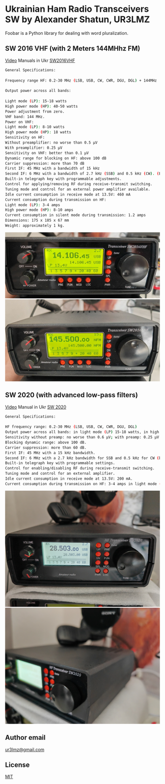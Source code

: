 # Ukrainian Ham Radio Transceivers SW by Alexander Shatun, UR3LMZ

Foobar is a Python library for dealing with word pluralization.

## SW 2016 VHF (with 2 Meters 144MHhz FM)
[Video](https://youtu.be/qSxk3W4SFEk)
Manuals in Ukr [SW2016VHF](https://drive.google.com/drive/folders/1zDMwkInzh7wXtpPBlDw0jbTRRX4v0E4R)

```bash
General Specifications:

Frequency range HF: 0.2-30 MHz (LSB, USB, CW, CWR, DGU, DGL) + 144MHz

Output power across all bands:

Light mode (LP): 15-18 watts
High power mode (HP): 40-50 watts
Power adjustment from zero.
VHF band: 144 MHz.
Power on VHF:
Light mode (LP): 8-10 watts
High power mode (HP): 18 watts
Sensitivity on HF:
Without preamplifier: no worse than 0.5 µV
With preamplifier: 0.25 µV
Sensitivity on VHF: better than 0.1 µV
Dynamic range for blocking on HF: above 100 dB
Carrier suppression: more than 70 dB
First IF: 45 MHz with a bandwidth of 15 kHz
Second IF: 6 MHz with a bandwidth of 2.7 kHz (SSB) and 0.5 kHz (CW). (Bandwidth switchable in any mode)
Built-in telegraph key with programmable adjustments.
Control for applying/removing RF during receive-transmit switching.
Tuning mode and control for an external power amplifier available.
Idle current consumption in receive mode at 13.5V: 460 mA
Current consumption during transmission on HF:
Light mode (LP): 3-4 amps
High power mode (HP): 8-10 amps
Current consumption in silent mode during transmission: 1.2 amps
Dimensions: 175 x 185 x 67 mm
Weight: approximately 1 kg.
```
![SW2016VHF image](https://github.com/variosonar/ukr_trx_sw/blob/main/SW2016VHF/front.jpg)
![SW2016VHF image](https://github.com/variosonar/ukr_trx_sw/blob/main/SW2016VHF/front-144.jpg)

## SW 2020 (with advanced low-pass filters)
[Video](https://youtu.be/OKFijoPhjwo)
Manual in Ukr [SW 2020](https://drive.google.com/open?id=1xAZnqPNqE0dv7VPDB1bDDwcZmRus_T9e&usp=drive_fs
)

```bash
General Specifications:

HF frequency range: 0.2-30 MHz (LSB, USB, CW, CWR, DGU, DGL)
Output power across all bands: in light mode (LP) 15-18 watts, in high power mode (HP) 40-50 watts. Power adjustable from zero.
Sensitivity without preamp: no worse than 0.6 µV; with preamp: 0.25 µV.
Blocking dynamic range: above 100 dB.
Carrier suppression: more than 60 dB.
First IF: 45 MHz with a 15 kHz bandwidth.
Second IF: 6 MHz with a 2.7 kHz bandwidth for SSB and 0.5 kHz for CW (bandwidth switchable in any mode).
Built-in telegraph key with programmable settings.
Control for enabling/disabling RF during receive-transmit switching.
Tuning mode and control for an external amplifier.
Idle current consumption in receive mode at 13.5V: 200 mA.
Current consumption during transmission on HF: 3-4 amps in light mode (LP), 10-12 amps in full mode (HP).
```

![SW2020 image](https://github.com/variosonar/ukr_trx_sw/blob/main/SW2020/front.jpg)
![SW2020 image](https://github.com/variosonar/ukr_trx_sw/blob/main/SW2020/front-1.jpg)

## Author email

ur3lmz@gmail.com

## License

[MIT](https://choosealicense.com/licenses/mit/)
